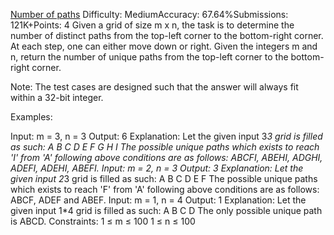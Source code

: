 [Number of paths](https://www.geeksforgeeks.org/problems/number-of-paths0926/1)
Difficulty: MediumAccuracy: 67.64%Submissions: 121K+Points: 4
Given a grid of size m x n, the task is to determine the number of distinct paths from the top-left corner to the bottom-right corner. At each step, one can either move down or right. Given the integers m and n, return the number of unique paths from the top-left corner to the bottom-right corner.

Note: The test cases are designed such that the answer will always fit within a 32-bit integer.

Examples:

Input: m = 3, n = 3
Output: 6
Explanation: Let the given input 3*3 grid is filled as such:
A B C
D E F
G H I
The possible unique paths which exists to reach 'I' from 'A' following above conditions are as follows: ABCFI, ABEHI, ADGHI, ADEFI, ADEHI, ABEFI.
Input: m = 2, n = 3
Output: 3
Explanation: Let the given input 2*3 grid is filled as such:
A B C
D E F
The possible unique paths which exists to reach 'F' from 'A' following above conditions are as follows: ABCF, ADEF and ABEF.
Input: m = 1, n = 4
Output: 1
Explanation: Let the given input 1*4 grid is filled as such:
A B C D 
The only possible unique path is ABCD.
Constraints:
1 ≤ m ≤ 100
1 ≤ n ≤ 100
